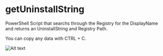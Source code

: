 # getUninstallString
 
PowerShell Script that searchs through the Registry for the DisplayName and returns an UninstallString and Registry Path.

You can copy any data with CTRL + C.

![Alt text](https://user-images.githubusercontent.com/51635231/94399621-052d1800-0168-11eb-8b44-3f5d1a5d53af.jpg "Powershell GUI")
